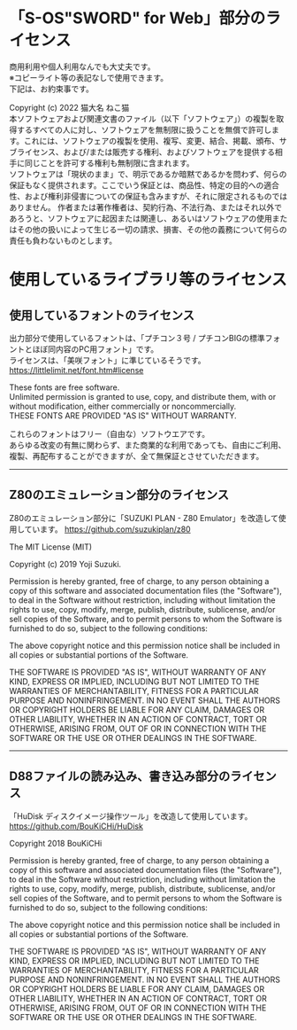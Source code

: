 # 「S-OS"SWORD" for Web」部分のライセンス
商用利用や個人利用なんでも大丈夫です。  
※コピーライト等の表記なしで使用できます。  
下記は、お約束事です。  

Copyright (c) 2022 猫大名 ねこ猫  
本ソフトウェアおよび関連文書のファイル（以下「ソフトウェア」）の複製を取得するすべての人に対し、ソフトウェアを無制限に扱うことを無償で許可します。これには、ソフトウェアの複製を使用、複写、変更、結合、掲載、頒布、サブライセンス、および/または販売する権利、およびソフトウェアを提供する相手に同じことを許可する権利も無制限に含まれます。  
ソフトウェアは「現状のまま」で、明示であるか暗黙であるかを問わず、何らの保証もなく提供されます。ここでいう保証とは、商品性、特定の目的への適合性、および権利非侵害についての保証も含みますが、それに限定されるものではありません。 作者または著作権者は、契約行為、不法行為、またはそれ以外であろうと、ソフトウェアに起因または関連し、あるいはソフトウェアの使用またはその他の扱いによって生じる一切の請求、損害、その他の義務について何らの責任も負わないものとします。

# 使用しているライブラリ等のライセンス

## 使用しているフォントのライセンス

出力部分で使用しているフォントは、「プチコン３号 / プチコンBIGの標準フォントとほぼ同内容のPC用フォント」です。  
ライセンスは、「美咲フォント」に準じているそうです。
https://littlelimit.net/font.htm#license

These fonts are free software.  
Unlimited permission is granted to use, copy, and distribute them, with or without modification, either commercially or noncommercially.  
THESE FONTS ARE PROVIDED "AS IS" WITHOUT WARRANTY.

これらのフォントはフリー（自由な）ソフトウエアです。  
あらゆる改変の有無に関わらず、また商業的な利用であっても、自由にご利用、複製、再配布することができますが、全て無保証とさせていただきます。

---
## Z80のエミュレーション部分のライセンス

Z80のエミュレーション部分に「SUZUKI PLAN - Z80 Emulator」を改造して使用しています。
https://github.com/suzukiplan/z80

The MIT License (MIT)

Copyright (c) 2019 Yoji Suzuki.

Permission is hereby granted, free of charge, to any person obtaining a copy
of this software and associated documentation files (the "Software"), to deal
in the Software without restriction, including without limitation the rights
to use, copy, modify, merge, publish, distribute, sublicense, and/or sell
copies of the Software, and to permit persons to whom the Software is
furnished to do so, subject to the following conditions:

The above copyright notice and this permission notice shall be included in
all copies or substantial portions of the Software.

THE SOFTWARE IS PROVIDED "AS IS", WITHOUT WARRANTY OF ANY KIND, EXPRESS OR
IMPLIED, INCLUDING BUT NOT LIMITED TO THE WARRANTIES OF MERCHANTABILITY,
FITNESS FOR A PARTICULAR PURPOSE AND NONINFRINGEMENT. IN NO EVENT SHALL THE
AUTHORS OR COPYRIGHT HOLDERS BE LIABLE FOR ANY CLAIM, DAMAGES OR OTHER
LIABILITY, WHETHER IN AN ACTION OF CONTRACT, TORT OR OTHERWISE, ARISING FROM,
OUT OF OR IN CONNECTION WITH THE SOFTWARE OR THE USE OR OTHER DEALINGS IN
THE SOFTWARE.

---
## D88ファイルの読み込み、書き込み部分のライセンス

「HuDisk ディスクイメージ操作ツール」を改造して使用しています。
https://github.com/BouKiCHi/HuDisk

Copyright 2018 BouKiCHi

Permission is hereby granted, free of charge, to any person obtaining a copy of this software and associated documentation files (the "Software"), to deal in the Software without restriction, including without limitation the rights to use, copy, modify, merge, publish, distribute, sublicense, and/or sell copies of the Software, and to permit persons to whom the Software is furnished to do so, subject to the following conditions:

The above copyright notice and this permission notice shall be included in all copies or substantial portions of the Software.

THE SOFTWARE IS PROVIDED "AS IS", WITHOUT WARRANTY OF ANY KIND, EXPRESS OR IMPLIED, INCLUDING BUT NOT LIMITED TO THE WARRANTIES OF MERCHANTABILITY, FITNESS FOR A PARTICULAR PURPOSE AND NONINFRINGEMENT. IN NO EVENT SHALL THE AUTHORS OR COPYRIGHT HOLDERS BE LIABLE FOR ANY CLAIM, DAMAGES OR OTHER LIABILITY, WHETHER IN AN ACTION OF CONTRACT, TORT OR OTHERWISE, ARISING FROM, OUT OF OR IN CONNECTION WITH THE SOFTWARE OR THE USE OR OTHER DEALINGS IN THE SOFTWARE.

